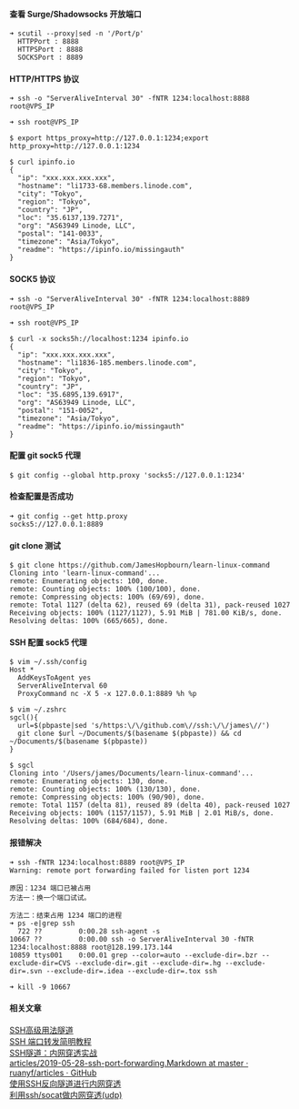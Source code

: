 #### 查看 Surge/Shadowsocks 开放端口  
```  
➜ scutil --proxy|sed -n '/Port/p'  
  HTTPPort : 8888  
  HTTPSPort : 8888  
  SOCKSPort : 8889  
```  
  
#### HTTP/HTTPS 协议  
```  
➜ ssh -o "ServerAliveInterval 30" -fNTR 1234:localhost:8888 root@VPS_IP  
  
➜ ssh root@VPS_IP  
  
$ export https_proxy=http://127.0.0.1:1234;export http_proxy=http://127.0.0.1:1234  
  
$ curl ipinfo.io  
{  
  "ip": "xxx.xxx.xxx.xxx",  
  "hostname": "li1733-68.members.linode.com",  
  "city": "Tokyo",  
  "region": "Tokyo",  
  "country": "JP",  
  "loc": "35.6137,139.7271",  
  "org": "AS63949 Linode, LLC",  
  "postal": "141-0033",  
  "timezone": "Asia/Tokyo",  
  "readme": "https://ipinfo.io/missingauth"  
}  
```  
  
#### SOCK5 协议  
```  
➜ ssh -o "ServerAliveInterval 30" -fNTR 1234:localhost:8889 root@VPS_IP  
  
➜ ssh root@VPS_IP  
  
$ curl -x socks5h://localhost:1234 ipinfo.io  
{  
  "ip": "xxx.xxx.xxx.xxx",  
  "hostname": "li1836-185.members.linode.com",  
  "city": "Tokyo",  
  "region": "Tokyo",  
  "country": "JP",  
  "loc": "35.6895,139.6917",  
  "org": "AS63949 Linode, LLC",  
  "postal": "151-0052",  
  "timezone": "Asia/Tokyo",  
  "readme": "https://ipinfo.io/missingauth"  
}  
```  
  
#### 配置 git sock5 代理  
```  
$ git config --global http.proxy 'socks5://127.0.0.1:1234'  
```  
  
#### 检查配置是否成功  
```  
➜ git config --get http.proxy  
socks5://127.0.0.1:8889  
```  
  
#### git clone 测试  
```  
$ git clone https://github.com/JamesHopbourn/learn-linux-command  
Cloning into 'learn-linux-command'...  
remote: Enumerating objects: 100, done.  
remote: Counting objects: 100% (100/100), done.  
remote: Compressing objects: 100% (69/69), done.  
remote: Total 1127 (delta 62), reused 69 (delta 31), pack-reused 1027  
Receiving objects: 100% (1127/1127), 5.91 MiB | 781.00 KiB/s, done.  
Resolving deltas: 100% (665/665), done.  
```  
#### SSH 配置 sock5 代理  
```  
$ vim ~/.ssh/config  
Host *  
  AddKeysToAgent yes  
  ServerAliveInterval 60  
  ProxyCommand nc -X 5 -x 127.0.0.1:8889 %h %p  
  
$ vim ~/.zshrc  
sgcl(){  
  url=$(pbpaste|sed 's/https:\/\/github.com\//ssh:\/\/james\//')  
  git clone $url ~/Documents/$(basename $(pbpaste)) && cd ~/Documents/$(basename $(pbpaste))  
}  
  
$ sgcl  
Cloning into '/Users/james/Documents/learn-linux-command'...  
remote: Enumerating objects: 130, done.  
remote: Counting objects: 100% (130/130), done.  
remote: Compressing objects: 100% (90/90), done.  
remote: Total 1157 (delta 81), reused 89 (delta 40), pack-reused 1027  
Receiving objects: 100% (1157/1157), 5.91 MiB | 2.01 MiB/s, done.  
Resolving deltas: 100% (684/684), done.  
```  
  
#### 报错解决  
```  
➜ ssh -fNTR 1234:localhost:8889 root@VPS_IP  
Warning: remote port forwarding failed for listen port 1234  
  
原因：1234 端口已被占用
方法一：换一个端口试试。

方法二：结束占用 1234 端口的进程
➜ ps -e|grep ssh
  722 ??         0:00.28 ssh-agent -s
10667 ??         0:00.00 ssh -o ServerAliveInterval 30 -fNTR 1234:localhost:8888 root@128.199.173.144
10859 ttys001    0:00.01 grep --color=auto --exclude-dir=.bzr --exclude-dir=CVS --exclude-dir=.git --exclude-dir=.hg --exclude-dir=.svn --exclude-dir=.idea --exclude-dir=.tox ssh

➜ kill -9 10667
```  
  
#### 相关文章  
[SSH高级用法隧道](https://note.yuchaoshui.com/blog/post/yuziyue/SSH%E5%86%85%E7%BD%91%E7%A9%BF%E9%80%8F#title-5)  
[SSH 端口转发简明教程](https://sspai.com/post/61641)  
[SSH隧道：内网穿透实战](https://cherrot.com/tech/2017/01/08/ssh-tunneling-practice.html)  
[articles/2019-05-28-ssh-port-forwarding.Markdown at master · ruanyf/articles · GitHub](https://github.com/ruanyf/articles/blob/master/2019/2019-05-28-ssh-port-forwarding.md)  
[使用SSH反向隧道进行内网穿透](http://arondight.me/2016/02/17/%E4%BD%BF%E7%94%A8SSH%E5%8F%8D%E5%90%91%E9%9A%A7%E9%81%93%E8%BF%9B%E8%A1%8C%E5%86%85%E7%BD%91%E7%A9%BF%E9%80%8F/)  
[利用ssh/socat做内网穿透(udp)](https://www.goalan.net/2018/05/03/%E5%88%A9%E7%94%A8ssh%E5%92%8Csocat%E5%81%9A%E5%86%85%E7%BD%91%E7%A9%BF%E9%80%8F/)  
